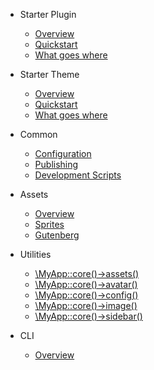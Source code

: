 * Starter Plugin

  * [Overview](/starter/plugin/overview.md)
  * [Quickstart](/starter/plugin/quickstart.md)
  * [What goes where](/starter/plugin/what-goes-where.md)

* Starter Theme

  * [Overview](/starter/theme/overview.md)
  * [Quickstart](/starter/theme/quickstart.md)
  * [What goes where](/starter/theme/what-goes-where.md)

* Common

    * [Configuration](/starter/configuration.md)
    * [Publishing](/starter/publishing.md)
    * [Development Scripts](/starter/scripts.md)

* Assets

  * [Overview](/starter/assets/overview.md)
  * [Sprites](/starter/assets/sprites.md)
  * [Gutenberg](/starter/assets/gutenberg.md)

* Utilities

  * [\MyApp::core()->assets()](/starter/utilities/assets.md)
  * [\MyApp::core()->avatar()](/starter/utilities/avatar.md)
  * [\MyApp::core()->config()](/starter/utilities/config.md)
  * [\MyApp::core()->image()](/starter/utilities/image.md)
  * [\MyApp::core()->sidebar()](/starter/utilities/sidebar.md)

* CLI

  * [Overview](/starter/cli/overview.md)
